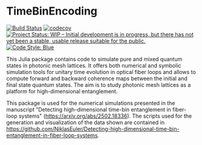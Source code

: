 # TimeBinEncoding

[![Build Status](https://github.com/NiklasEuler/TimeBinEncoding.jl/actions/workflows/CI.yml/badge.svg?branch=main)](https://github.com/NiklasEuler/TimeBinEncoding.jl/actions/workflows/CI.yml?query=branch%3Amain)
[![codecov](https://codecov.io/gh/NiklasEuler/TimeBinEncoding.jl/branch/multi-spdc/graph/badge.svg?token=6957L439O7)](https://codecov.io/gh/NiklasEuler/TimeBinEncoding.jl)
[![Project Status: WIP – Initial development is in progress, but there has not yet been a stable, usable release suitable for the public.](https://www.repostatus.org/badges/latest/wip.svg)](https://www.repostatus.org/#wip)
[![Code Style: Blue](https://img.shields.io/badge/code%20style-blue-4495d1.svg)](https://github.com/invenia/BlueStyle)

This Julia package contains code to simulate pure and mixed quantum states in photonic mesh lattices. It offers both numerical and symbolic simulation tools for unitary time evolution in optical fiber loops and allows to compute forward and backward coherence maps between the initial and final state quantum states. The aim is to study photonic mesh lattices as a platform for high-dimensional entanglement.

This package is used for the numerical simulations presented in the manuscript "Detecting high-dimensional time-bin entanglement in fiber-loop systems" (https://arxiv.org/abs/2502.18336). The scripts used for the generation and visualization of the data shown are contained in https://github.com/NiklasEuler/Detecting-high-dimensional-time-bin-entanglement-in-fiber-loop-systems.

